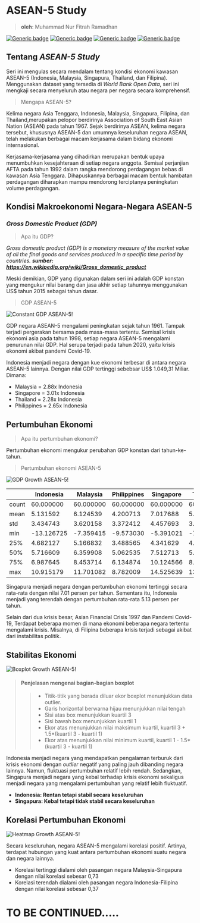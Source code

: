 # ASEAN-5 Study
> **oleh**: Muhammad Nur Fitrah Ramadhan

[![Generic badge](https://img.shields.io/badge/pandas-1.2.5-<COLOR>.svg)](https://shields.io/)
[![Generic badge](https://img.shields.io/badge/matplotlib-3.3.5-<COLOR>.svg)](https://shields.io/)
[![Generic badge](https://img.shields.io/badge/numpy-1.20.2-<COLOR>.svg)](https://shields.io/)
[![Generic badge](https://img.shields.io/badge/seaborn-0.11.2-<COLOR>.svg)](https://shields.io/)

## Tentang *ASEAN-5 Study*
Seri ini mengulas secara mendalam tentang kondisi ekonomi kawasan ASEAN-5 (Indonesia, Malaysia, Singapura, Thailand, dan Filipina). Menggunakan dataset yang tersedia di *World Bank Open Data*, seri ini mengkaji secara menyeluruh atau negara per negara secara komprehensif.

> Mengapa ASEAN-5?

Kelima negara Asia Tenggara, Indonesia, Malaysia, Singapura, Filipina, dan Thailand,merupakan pelopor berdirinya Association of South East Asian Nation (ASEAN) pada tahun 1967. Sejak berdirinya ASEAN, kelima negara tersebut, khususnya ASEAN-5 dan umumnya keseluruhan negara ASEAN, telah melakukan berbagai macam kerjasama dalam bidang ekonomi internasional.

Kerjasama-kerjasama yang dihadirkan merupakan bentuk upaya menumbuhkan kesejahteraan di setiap negara anggota. Semisal perjanjian AFTA pada tahun 1992 dalam rangka mendorong perdagangan bebas di kawasan Asia Tenggara. Dihapuskannya berbagai macam bentuk hambatan perdagangan diharapkan mampu mendorong terciptanya peningkatan volume perdagangan.

## Kondisi Makroekonomi Negara-Negara ASEAN-5
### *Gross Domestic Product (GDP)*
> Apa itu GDP?

*Gross domestic product (GDP) is a monetary measure of the market value of all the final goods and services produced in a specific time period by countries.*
***sumber: https://en.wikipedia.org/wiki/Gross_domestic_product***

Meski demikian, GDP yang digunakan dalam seri ini adalah GDP konstan yang mengukur nilai barang dan jasa akhir setiap tahunnya menggunakan US$ tahun 2015 sebagai tahun dasar.

> GDP ASEAN-5

![Constant GDP ASEAN-5!](/pictures/constant-gdp.png)

GDP negara ASEAN-5 mengalami peningkatan sejak tahun 1961. Tampak terjadi pergerakan bersama pada masa-masa tertentu. Semisal krisis ekonomi asia pada tahun 1998, setiap negara ASEAN-5 mengalami penurunan nilai GDP. Hal serupa terjadi pada tahun 2020, yaitu krisis ekonomi akibat pandemi Covid-19.

Indonesia menjadi negara dengan kue ekonomi terbesar di antara negara ASEAN-5 lainnya. Dengan nilai GDP tertinggi sebebsar US$ 1.049,31 Miliar. Dimana:

* Malaysia = 2.88x Indonesia
* Singapore = 3.01x Indonesia
* Thailand = 2.28x Indonesia
* Philippines = 2.65x Indonesia

## Pertumbuhan Ekonomi
> Apa itu pertumbuhan ekonomi?

Pertumbuhan ekonomi mengukur perubahan GDP konstan dari tahun-ke-tahun.

> Pertumbuhan ekonomi ASEAN-5

![GDP Growth ASEAN-5!](/pictures/gdp-growth.png)

|	|Indonesia   | Malaysia  | Philippines | Singapore    | Thailand  |
|-------|------------|-----------|-------------|--------------|-----------|
|count	| 60.000000  | 60.000000 | 60.000000   | 60.000000    | 60.000000 |
|mean	| 5.131592   | 6.124539  | 4.200713    | 7.017688     | 5.732013  |
|std	| 3.434743   | 3.620158  | 3.372412    | 4.457693     | 3.894371  |
|min	|-13.126725  |-7.359415  |-9.573030    |-5.391021     |-7.634035  |
|25%	| 4.682127   | 5.166832  | 3.488565    | 4.341629     | 4.256277  |
|50%	| 5.716609   | 6.359908  | 5.062535    | 7.512713     | 5.618073  |
|75%	| 6.987645   | 8.453714  | 6.134874    | 10.124566    | 8.120804  |
|max	| 10.915179  | 11.701082 | 8.782009    | 14.525639    | 13.288114 |

Singapura menjadi negara dengan pertumbuhan ekonomi tertinggi secara rata-rata dengan nilai 7.01 persen per tahun. Sementara itu, Indonesia menjadi yang terendah dengan pertumbuhan rata-rata 5.13 persen per tahun.

Selain dari dua krisis besar, Asian Financial Crisis 1997 dan Pandemi Covid-19, Terdapat beberapa momen di mana ekonomi beberapa negara tertentu mengalami krisis. Misalnya, di Filipina beberapa krisis terjadi sebagai akibat dari instabilitas politik.

## Stabilitas Ekonomi

![Boxplot Growth ASEAN-5!](/pictures/growth-boxplot.png)

> #### Penjelasan mengenai bagian-bagian boxplot
>> * Titik-titik yang berada diluar ekor boxplot menunjukkan data outlier.
>> * Garis horizontal berwarna hijau menunjukkan nilai tengah
>> * Sisi atas box menunjukkan kuartil 3
>> * Sisi bawah box menunjukkan kuartil 1
>> * Ekor atas menunjukkan nilai maksimum kuartil, kuartil 3 + 1.5*(kuartil 3 - kuartil 1)
>> * Ekor atas menunjukkan nilai minimum kuartil, kuartil 1 - 1.5*(kuartil 3 - kuartil 1)

Indonesia menjadi negara yang mendapatkan pengalaman terburuk dari krisis ekonomi dengan *outlier* negatif yang paling jauh dibanding negara lainnya. Namun, fluktuasi pertumbuhan relatif lebih rendah. Sedangkan, Singapura menjadi negara yang kebal terhadap krisis ekonomi sekaligus menjadi negara yang mengalami pertumbuhan yang relatif lebih fluktuatif.
* **Indonesia: Rentan tetapi stabil secara keseluruhan**
* **Singapura: Kebal tetapi tidak stabil secara keseluruhan**

## Korelasi Pertumbuhan Ekonomi

![Heatmap Growth ASEAN-5!](/pictures/growth-heatmap.png)

Secara keseluruhan, negara ASEAN-5 mengalami korelasi positif. Artinya, terdapat hubungan yang kuat antara pertumbuhan ekonomi suatu negara dan negara lainnya.

* Korelasi tertinggi dialami oleh pasangan negara Malaysia-Singapura dengan nilai korelasi sebesar 0,73
* Korelasi terendah dialami oleh pasangan negara Indonesia-Filipina dengan nilai korelasi sebesar 0,37


# TO BE CONTINUED.....
